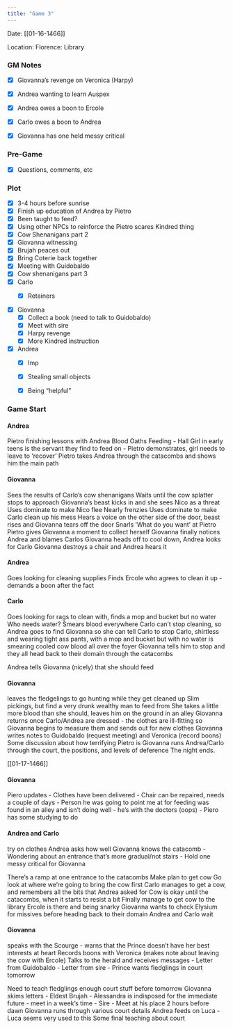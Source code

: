```yaml
---
title: "Game 3"
---
```

Date: [[01-16-1466]]

Location: Florence: Library

### GM Notes

- [x] Giovanna’s revenge on Veronica (Harpy)
  
- [x] Andrea wanting to learn Auspex
  
- [x] Andrea owes a boon to Ercole
  
- [x] Carlo owes a boon to Andrea
  
- [x] Giovanna has one held messy critical
  

### Pre-Game

- [x] Questions, comments, etc
  

### Plot

- [x] 3-4 hours before sunrise
- [x] Finish up education of Andrea by Pietro
- [x] Been taught to feed?
- [x] Using other NPCs to reinforce the Pietro scares Kindred thing
- [x] Cow Shenanigans part 2
- [x] Giovanna witnessing
- [x] Brujah peaces out
- [x] Bring Coterie back together
- [x] Meeting with Guidobaldo
- [x] Cow shenanigans part 3
- [x] Carlo
	- [x] Retainers
  

- [x] Giovanna
	- [x] Collect a book (need to talk to Guidobaldo)
	- [x] Meet with sire
	- [x] Harpy revenge
	- [x] More Kindred instruction
- [x] Andrea
	- [x] Imp
	- [x] Stealing small objects
	- [x] Being “helpful”
  

### Game Start

#### Andrea
Pietro finishing lessons with Andrea
Blood Oaths
Feeding
	- Hall Girl in early teens is the servant they find to feed on
	- Pietro demonstrates, girl needs to leave to ‘recover’
Pietro takes Andrea through the catacombs and shows him the main path

#### Giovanna 
Sees the results of Carlo’s cow shenanigans
Waits until the cow splatter stops to approach
Giovanna’s beast kicks in and she sees Nico as a threat
Uses dominate to make Nico flee
Nearly frenzies
Uses dominate to make Carlo clean up his mess
Hears a voice on the other side of the door, beast rises and Giovanna tears off the door
Snarls ‘What do you want’ at Pietro
Pietro gives Giovanna a moment to collect herself
Giovanna finally notices Andrea and blames Carlos
Giovanna heads off to cool down, Andrea looks for Carlo
Giovanna destroys a chair and Andrea hears it

#### Andrea 
Goes looking for cleaning supplies
Finds Ercole who agrees to clean it up - demands a boon after the fact

#### Carlo 
Goes looking for rags to clean with, finds a mop and bucket but no water
Who needs water?
Smears blood everywhere
Carlo can’t stop cleaning, so Andrea goes to find Giovanna so she can tell Carlo to stop
Carlo, shirtless and wearing tight ass pants, with a mop and bucket but with no water is smearing cooled cow blood all over the foyer
Giovanna tells him to stop and they all head back to their domain through the catacombs

Andrea tells Giovanna (nicely) that she should feed

#### Giovanna 
leaves the fledgelings to go hunting while they get cleaned up
Slim pickings, but find a very drunk wealthy man to feed from
She takes a little more blood than she should, leaves him on the ground in an alley
Giovanna returns once Carlo/Andrea are dressed - the clothes are ill-fitting so Giovanna begins to measure them and sends out for new clothes
Giovanna writes notes to Guidobaldo (request meeting) and Veronica (record boons)
Some discussion about how terrifying Pietro is
Giovanna runs Andrea/Carlo through the court, the positions, and levels of deference
The night ends.

  

[[01-17-1466]]

#### Giovanna
Piero updates
	- Clothes have been delivered
	- Chair can be repaired, needs a couple of days
	- Person he was going to point me at for feeding was found in an alley and isn’t doing well - he’s with the doctors (oops)
	- Piero has some studying to do
  

#### Andrea and Carlo 
try on clothes
Andrea asks how well Giovanna knows the catacomb
	- Wondering about an entrance that’s more gradual/not stairs
	- Hold one messy critical for Giovanna
  
There’s a ramp at one entrance to the catacombs
Make plan to get cow
Go look at where we’re going to bring the cow first
Carlo manages to get a cow, and remembers all the bits that Andrea asked for
Cow is okay until the catacombs, when it starts to resist a bit
Finally manage to get cow to the library
Ercole is there and being snarky
Giovanna wants to check Elysium for missives before heading back to their domain
Andrea and Carlo wait

#### Giovanna 
speaks with the Scourge - warns that the Prince doesn’t have her best interests at heart
Records boons with Veronica (makes note about leaving the cow with Ercole)
Talks to the herald and receives messages
	- Letter from Guidobaldo
	- Letter from sire
	- Prince wants fledglings in court tomorrow
  
Need to teach fledglings enough court stuff before tomorrow
Giovanna skims letters
	- Eldest Brujah - Alessandra is indisposed for the immediate future - meet in a week’s time
	- Sire - Meet at his place 2 hours before dawn
Giovanna runs through various court details
Andrea feeds on Luca - Luca seems very used to this
Some final teaching about court
